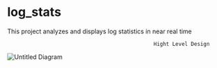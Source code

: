 # log_stats
This project analyzes and displays log statistics in near real time


                                                   Hight Level Design
      
 ![Untitled Diagram](https://user-images.githubusercontent.com/17534654/62660934-2a653280-b978-11e9-80ee-2d248bcd55cb.png)
     
